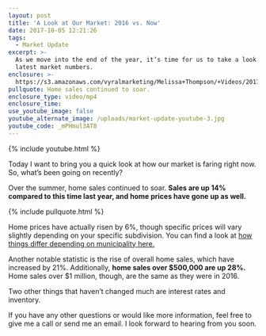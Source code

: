 ```yaml
---
layout: post
title: 'A Look at Our Market: 2016 vs. Now'
date: 2017-10-05 12:21:26
tags:
  - Market Update
excerpt: >-
  As we move into the end of the year, it’s time for us to take a look at the
  latest market numbers.
enclosure: >-
  https://s3.amazonaws.com/vyralmarketing/Melissa+Thompson/+Videos/2017/October/Memphis+Real+Estate+Agent-+A+Look+at+Our+Market-+2016+vs.+Now.mp4
pullquote: Home sales continued to soar.
enclosure_type: video/mp4
enclosure_time:
use_youtube_image: false
youtube_alternate_image: /uploads/market-update-youtube-3.jpg
youtube_code: _mPHmul3AT8
---
```



{% include youtube.html %}

Today I want to bring you a quick look at how our market is faring right now. So, what’s been going on recently?

Over the summer, home sales continued to soar. **Sales are up 14% compared to this time last year, and home prices have gone up as well.**

{% include pullquote.html %}

Home prices have actually risen by 6%, though specific prices will vary slightly depending on your specific subdivision. You can find a look at [how things differ depending on municipality here.](/municipalities.jpg)

Another notable statistic is the rise of overall home sales, which have increased by 21%. Additionally, **home sales over $500,000 are up 28%.** Home sales over $1 million, though, are the same as they were in 2016.

Two other things that haven’t changed much are interest rates and inventory.&nbsp;

If you have any other questions or would like more information, feel free to give me a call or send me an email. I look forward to hearing from you soon.